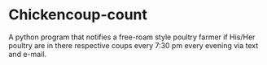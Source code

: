 # Chickencoup-count
A python program that notifies a  free-roam style poultry farmer if His/Her poultry are in there respective coups every 7:30 pm every evening via text and e-mail.
